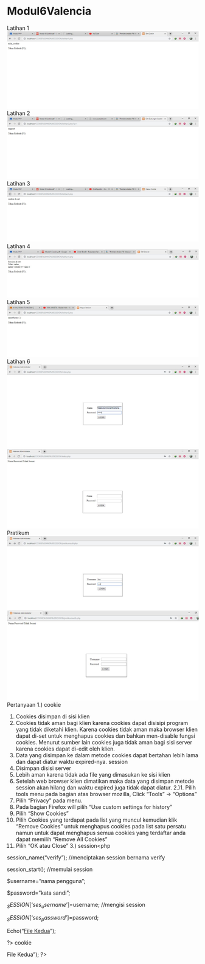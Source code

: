 # Modul6Valencia
Latihan 1
![alt text](https://github.com/Valencia31/Modul6Valencia/blob/master/latihan%201%20cookie.JPG?raw=true)
Latihan 2
![alt text](https://github.com/Valencia31/Modul6Valencia/blob/master/latihan%202%20cookie.JPG?raw=true)
Latihan 3
![alt text](https://github.com/Valencia31/Modul6Valencia/blob/master/latihan%203%20cookie.JPG?raw=true)
Latihan 4
![alt text](https://github.com/Valencia31/Modul6Valencia/blob/master/latihan%204%20cookie.JPG?raw=true)
Latihan 5
![alt text](https://github.com/Valencia31/Modul6Valencia/blob/master/latihan%205%20cookie.JPG?raw=true)
Latihan 6
![alt text](https://github.com/Valencia31/Modul6Valencia/blob/master/LOGIN%20COOKIE.JPG?raw=true)
![alt text](https://github.com/Valencia31/Modul6Valencia/blob/master/LOGIN1%20COOKIE.JPG?raw=true)
Pratikum
![alt text](https://github.com/Valencia31/Modul6Valencia/blob/master/pratikum1%20cookie.JPG?raw=true)
![alt text](https://github.com/Valencia31/Modul6Valencia/blob/master/pratikum2%20cookie.JPG?raw=true)
Pertanyaan
1.)
cookie
1. Cookies disimpan di sisi klien
2. Cookies tidak aman bagi klien karena cookies dapat disisipi program yang tidak diketahi klien.
Karena cookies tidak aman maka browser klien dapat di-set untuk menghapus cookies dan bahkan men-disable fungsi cookies. Menurut sumber lain cookies juga tidak aman bagi sisi server karena cookies dapat di-edit oleh klien.
3. Data yang disimpan ke dalam metode cookies dapat bertahan lebih lama dan dapat diatur waktu expired-nya.
session
1. Disimpan disisi server
2. Lebih aman karena tidak ada file yang dimasukan ke sisi klien
3. Setelah web browser klien dimatikan maka data yang disimpan metode session akan hilang dan waktu expired juga tidak dapat diatur.
2.)1. Pilih tools menu pada bagian atas browser mozilla, Click “Tools” -> “Options”
2. Pilih “Privacy” pada menu.
3. Pada bagian Firefox will pilih “Use custom settings for history”
4. Pilih “Show Cookies”
5. Pilih Cookies yang terdapat pada list yang muncul kemudian klik “Remove Cookies” untuk menghapus cookies pada list satu persatu namun untuk dapat menghapus semua cookies yang terdaftar anda dapat memilih “Remove All Cookies”
6. Pilih “OK atau Close”
3.)
session<php

session_name(“verify”);  //menciptakan session bernama verify

session_start();  //memulai session

$username=”nama pengguna”;

$password=”kata sandi”;

$_SESSION[‘ses_username’]=$username;    //mengisi session

$_SESSION[‘ses_password’]=$password;

Echo(“<a href=session2.php’>File Kedua</a>”);

?>
cookie
<?php

$isi_username=”nama pengunjung”;

$isi_password=”kode sandi”:

setcookie(“username”,$isi_username):

setcookie(“password”,$isi_password);

echo (“<a href =’cookie2.php’>File Kedua</a>”);

?>

